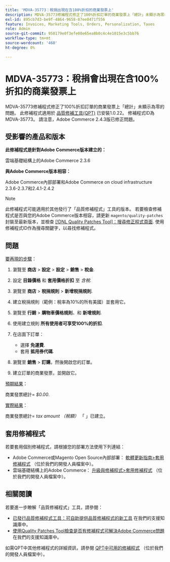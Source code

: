 ```yaml
---
title: 'MDVA-35773：稅捐出現在含100%折扣的商業發票上'
description: MDVA-35773修補程式修正了100%折扣訂單的商業發票上「總計」未顯示為零的問題。 安裝[Quality Patches Tool (QPT)](/help/announcements/adobe-commerce-announcements/magento-quality-patches-released-new-tool-to-self-serve-quality-patches.md) 1.0.22時，即可使用此修補程式。 修補程式ID為MDVA-35773。 請注意，Adobe Commerce 2.4.3版已修正問題。
exl-id: 895cb7d3-be9f-4864-9658-87ee0471f556
feature: Invoices, Marketing Tools, Orders, Personalization, Taxes
role: Admin
source-git-commit: 958179e0f3efe08e65ea8b0c4c4e1015e3c5bb76
workflow-type: tm+mt
source-wordcount: '460'
ht-degree: 0%

---
```


# MDVA-35773：稅捐會出現在含100%折扣的商業發票上

MDVA-35773修補程式修正了100%折扣訂單的商業發票上「總計」未顯示為零的問題。 此修補程式適用於 [品質修補工具(QPT)](/help/announcements/adobe-commerce-announcements/magento-quality-patches-released-new-tool-to-self-serve-quality-patches.md) 已安裝1.0.22。 修補程式ID為MDVA-35773。 請注意，Adobe Commerce 2.4.3版已修正問題。

## 受影響的產品和版本

**此修補程式是針對Adobe Commerce版本建立的：**

雲端基礎結構上的Adobe Commerce 2.3.6

**與Adobe Commerce版本相容：**

Adobe Commerce內部部署和Adobe Commerce on cloud infrastructure 2.3.6-2.3.7和2.4.1-2.4.2

>[!NOTE]
>
>此修補程式可能適用於其他發行了「品質修補程式」工具的版本。 若要檢查修補程式是否與您的Adobe Commerce版本相容，請更新 `magento/quality-patches` 封裝至最新版本，並檢查 [[!DNL Quality Patches Tool]：搜尋修正程式頁面](https://devdocs.magento.com/quality-patches/tool.html#patch-grid). 使用修補程式ID作為搜尋關鍵字，以尋找修補程式。

## 問題

<u>要再現的步驟</u>：

1. 瀏覽至 **商店** > **設定** > **設定** > **銷售** > **稅金**.
1. 設定 **目錄價格** 和 **套用價格折扣** 至 *含稅*.
1. 瀏覽至 **商店** > **稅捐規則** > **新增稅捐規則**.
1. 建立稅捐規則（範例：稅率為10%的所有美國）並套用它。
1. 瀏覽至 **行銷** > **購物車價格規則**、和 **新增規則**.
1. 使用建立規則 **所有使用者可享受100%的折扣**.
1. 在店面下訂單：

   * 選擇 **免運費**.
   * 套用 **抵用券代碼**.

1. 瀏覽至 **銷售** > **訂購**，然後開啟您的訂單。
1. 建立訂單的商業發票，並開啟它。

<u>預期結果</u>：

商業發票總計= *$0.00*.

<u>實際結果</u>：

商業發票總計= *tax amount （稅額）* 「 」已建立。

## 套用修補程式

若要套用個別修補程式，請根據您的部署方法使用下列連結：

* Adobe Commerce或Magento Open Source內部部署： [軟體更新指南>套用修補程式](https://devdocs.magento.com/guides/v2.4/comp-mgr/patching/mqp.html) （位於我們的開發人員檔案中）。
* 雲端基礎結構上的Adobe Commerce： [升級與修補程式>套用修補程式](https://devdocs.magento.com/cloud/project/project-patch.html) （位於我們的開發人員檔案中）。

## 相關閱讀

若要進一步瞭解「品質修補程式」工具，請參閱：

* [已發行品質修補程式工具：可自助提供品質修補程式的新工具](/help/announcements/adobe-commerce-announcements/magento-quality-patches-released-new-tool-to-self-serve-quality-patches.md) 在我們的支援知識庫中。
* [使用Quality Patches Tool檢查是否有修補程式可解決Adobe Commerce問題](/help/support-tools/patches-available-in-qpt-tool/check-patch-for-magento-issue-with-magento-quality-patches.md) 在我們的支援知識庫中。

如需QPT中其他修補程式的詳細資訊，請參閱 [QPT中可用的修補程式](https://devdocs.magento.com/quality-patches/tool.html#patch-grid) （位於我們的開發人員檔案中）。
